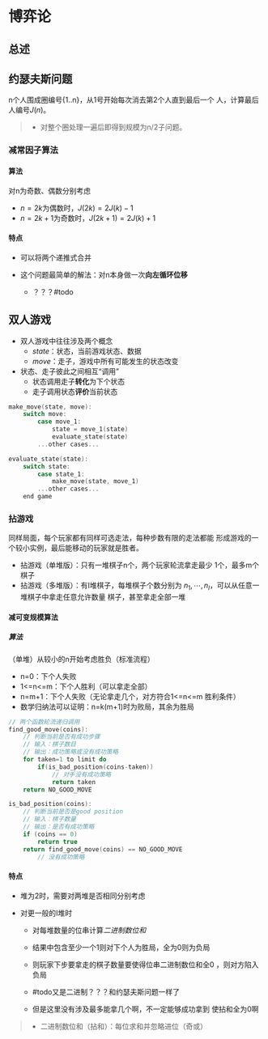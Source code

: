 #	博弈论

##	总述

##	约瑟夫斯问题

n个人围成圈编号{1..n}，从1号开始每次消去第2个人直到最后一个
人，计算最后人编号$J(n)$。

> - 对整个圈处理一遍后即得到规模为n/2子问题。

###	减常因子算法

####	算法

对n为奇数、偶数分别考虑

-	$n=2k$为偶数时，$J(2k)=2J(k)-1$
-	$n=2k+1$为奇数时，$J(2k+1)=2J(k)+1$

####	特点

-	可以将两个递推式合并

-	这个问题最简单的解法：对n本身做一次**向左循环位移**
	-	？？？#todo

##	双人游戏

-	双人游戏中往往涉及两个概念
	-	*state*：状态，当前游戏状态、数据
	-	*move*：走子，游戏中所有可能发生的状态改变
-	状态、走子彼此之间相互“调用”
	-	状态调用走子**转化**为下个状态
	-	走子调用状态**评价**当前状态

```c
make_move(state, move):
	switch move:
		case move_1:
			state = move_1(state)
			evaluate_state(state)
		...other cases...

evaluate_state(state):
	switch state:
		case state_1:
			make_move(state, move_1)
		...other cases...
	end game
```

###	拈游戏

同样局面，每个玩家都有同样可选走法，每种步数有限的走法都能
形成游戏的一个较小实例，最后能移动的玩家就是胜者。

-	拈游戏（单堆版）：只有一堆棋子n个，两个玩家轮流拿走最少
	1个，最多m个棋子
-	拈游戏（多堆版）：有I堆棋子，每堆棋子个数分别为
	${n_1,\cdots,n_I}$，可以从任意一堆棋子中拿走任意允许数量
	棋子，甚至拿走全部一堆

####	减可变规模算法

#####	算法

（单堆）从较小的n开始考虑胜负（标准流程）

-	n=0：下个人失败
-	1<=n<=m：下个人胜利（可以拿走全部）
-	n=m+1：下个人失败（无论拿走几个，对方符合1<=n<=m
	胜利条件）
-	数学归纳法可以证明：n=k(m+1)时为败局，其余为胜局

```c
// 两个函数轮流递归调用
find_good_move(coins):
	// 判断当前是否有成功步骤
	// 输入：棋子数目
	// 输出：成功策略或没有成功策略
	for taken=1 to limit do
		if(is_bad_position(coins-taken))
			// 对手没有成功策略
			return taken
	return NO_GOOD_MOVE

is_bad_position(coins):
	// 判断当前是否是good position
	// 输入：棋子数量
	// 输出：是否有成功策略
	if (coins == 0)
		return true
	return find_good_move(coins) == NO_GOOD_MOVE
		// 没有成功策略
```

####	特点

-	堆为2时，需要对两堆是否相同分别考虑

-	对更一般的I堆时
	-	对每堆数量的位串计算*二进制数位和*
	-	结果中包含至少一个1则对下个人为胜局，全为0则为负局
	-	则玩家下步要拿走的棋子数量要使得位串二进制数位和全0
		，则对方陷入负局

	-	#todo又是二进制？？？和约瑟夫斯问题一样了
	-	但是这里没有涉及最多能拿几个啊，不一定能够成功拿到
		使拈和全为0啊

> - 二进制数位和（拈和）：每位求和并忽略进位（奇或）


